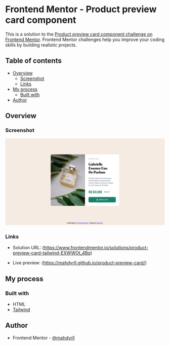 # Frontend Mentor - Product preview card component

This is a solution to the [Product preview card component challenge on Frontend Mentor](https://www.frontendmentor.io/challenges/product-preview-card-component-GO7UmttRfa/hub). Frontend Mentor challenges help you improve your coding skills by building realistic projects. 

## Table of contents

- [Overview](#overview)
  - [Screenshot](#screenshot)
  - [Links](#links)
- [My process](#my-process)
  - [Built with](#built-with)
- [Author](#author)

## Overview

### Screenshot

![](./Screen%20Shot%202024-10-11%20at%206.07.00%20PM.png)


### Links

- Solution URL: (https://www.frontendmentor.io/solutions/product-preview-card-tailwind-EXWWOt_4Bq)

- Live preview:
 (https://mahdyrll.github.io/product-preview-card/) 

## My process

### Built with

-  HTML
- [Tailwind](https://tailwindcss.com/)

## Author

- Frontend Mentor - [@mahdyrll](https://www.frontendmentor.io/profile/mahdyrll)
